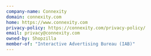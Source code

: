```yaml
---
company-name: Connexity
domain: connexity.com
home: https://www.connexity.com
privacy-policy: https://connexity.com/privacy-policy/
email: privacy@connexity.com
owned-by: Shopzilla
member-of: "Interactive Advertising Bureau (IAB)"
---
```




